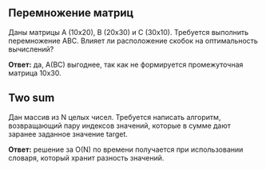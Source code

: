## Перемножение матриц

Даны матрицы A (10x20), B (20x30) и C (30x10). Требуется выполнить перемножение ABC. Влияет ли расположение скобок на оптимальность вычислений?

**Ответ:** да, A(BC) выгоднее, так как не формируется промежуточная матрица 10x30.

## Two sum

Дан массив из N целых чисел. Требуется написать алгоритм, возвращающий пару индексов значений, которые в сумме дают заранее заданное значение target.

**Ответ:** решение за O(N) по времени получается при использовании словаря, который хранит разность значений.
